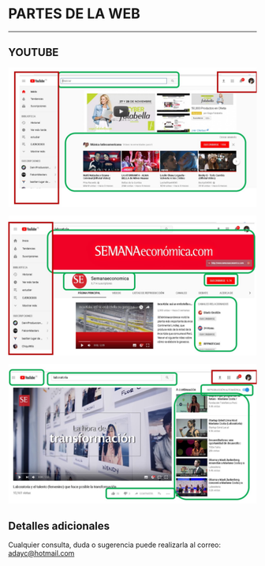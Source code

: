 # PARTES DE LA WEB
_____________


## YOUTUBE




![breather](assets/imgs/Y1.JPG)

![breather](assets/imgs/Y2.JPG)

![breather](assets/imgs/Y3.JPG)




## Detalles adicionales


  
  Cualquier consulta, duda o sugerencia puede realizarla al correo: adayc@hotmail.com
